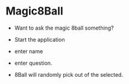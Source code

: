 # Magic8Ball


- Want to ask the magic 8ball something? 

- Start the application

- enter name
- enter question.

- 8Ball will randomly pick out of the selected.
